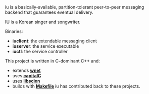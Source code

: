 iu is a basically-available, partition-tolerant peer-to-peer messaging backend
that guarantees eventual delivery.

IU is a Korean singer and songwriter.

Binaries:
- **iuclient**: the extendable messaging client
- **iuserver**: the service executable
- **iuctl**: the service controller

This project is written in C-dominant C++ and:
- extends [**wnet**](https://github.com/wjmelements/wnet)
- uses [**capitalC**](https://github.com/wjmelements/capitalC)
- uses [**libscion**](https://bitbucket.org/wjmelements/libscion)
- builds with [**Makefile**](https://github.com/wjmelements/Makefile)
iu has contributed back to these projects.
